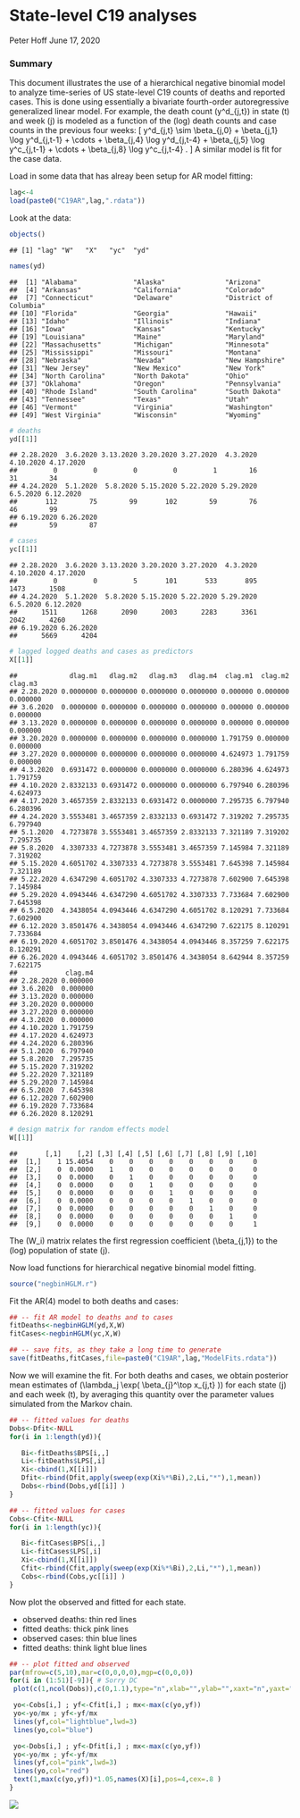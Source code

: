State-level C19 analyses
================
Peter Hoff
June 17, 2020

### Summary

This document illustrates the use of a hierarchical negative binomial
model to analyze time-series of US state-level C19 counts of deaths and
reported cases. This is done using essentially a bivariate fourth-order
autoregressive generalized linear model. For example, the death count
\(y^d_{j,t}\) in state \(t\) and week \(j\) is modeled as a function of
the (log) death counts and case counts in the previous four weeks: \[
 y^d_{j,t}  \sim   \beta_{j,0} + \beta_{j,1} \log y^d_{j,t-1} + \cdots +
       \beta_{j,4} \log y^d_{j,t-4}  + 
         \beta_{j,5} \log y^c_{j,t-1} + \cdots +
       \beta_{j,8} \log y^c_{j,t-4} .
\] A similar model is fit for the case data.

Load in some data that has alreay been setup for AR model fitting:

``` r
lag<-4
load(paste0("C19AR",lag,".rdata")) 
```

Look at the data:

``` r
objects()
```

    ## [1] "lag" "W"   "X"   "yc"  "yd"

``` r
names(yd) 
```

    ##  [1] "Alabama"              "Alaska"               "Arizona"             
    ##  [4] "Arkansas"             "California"           "Colorado"            
    ##  [7] "Connecticut"          "Delaware"             "District of Columbia"
    ## [10] "Florida"              "Georgia"              "Hawaii"              
    ## [13] "Idaho"                "Illinois"             "Indiana"             
    ## [16] "Iowa"                 "Kansas"               "Kentucky"            
    ## [19] "Louisiana"            "Maine"                "Maryland"            
    ## [22] "Massachusetts"        "Michigan"             "Minnesota"           
    ## [25] "Mississippi"          "Missouri"             "Montana"             
    ## [28] "Nebraska"             "Nevada"               "New Hampshire"       
    ## [31] "New Jersey"           "New Mexico"           "New York"            
    ## [34] "North Carolina"       "North Dakota"         "Ohio"                
    ## [37] "Oklahoma"             "Oregon"               "Pennsylvania"        
    ## [40] "Rhode Island"         "South Carolina"       "South Dakota"        
    ## [43] "Tennessee"            "Texas"                "Utah"                
    ## [46] "Vermont"              "Virginia"             "Washington"          
    ## [49] "West Virginia"        "Wisconsin"            "Wyoming"

``` r
# deaths 
yd[[1]]
```

    ## 2.28.2020  3.6.2020 3.13.2020 3.20.2020 3.27.2020  4.3.2020 4.10.2020 4.17.2020 
    ##         0         0         0         0         1        16        31        34 
    ## 4.24.2020  5.1.2020  5.8.2020 5.15.2020 5.22.2020 5.29.2020  6.5.2020 6.12.2020 
    ##       112        75        99       102        59        76        46        99 
    ## 6.19.2020 6.26.2020 
    ##        59        87

``` r
# cases 
yc[[1]]
```

    ## 2.28.2020  3.6.2020 3.13.2020 3.20.2020 3.27.2020  4.3.2020 4.10.2020 4.17.2020 
    ##         0         0         5       101       533       895      1473      1508 
    ## 4.24.2020  5.1.2020  5.8.2020 5.15.2020 5.22.2020 5.29.2020  6.5.2020 6.12.2020 
    ##      1511      1268      2090      2003      2283      3361      2042      4260 
    ## 6.19.2020 6.26.2020 
    ##      5669      4204

``` r
# lagged logged deaths and cases as predictors 
X[[1]] 
```

    ##             dlag.m1   dlag.m2   dlag.m3   dlag.m4  clag.m1  clag.m2  clag.m3
    ## 2.28.2020 0.0000000 0.0000000 0.0000000 0.0000000 0.000000 0.000000 0.000000
    ## 3.6.2020  0.0000000 0.0000000 0.0000000 0.0000000 0.000000 0.000000 0.000000
    ## 3.13.2020 0.0000000 0.0000000 0.0000000 0.0000000 0.000000 0.000000 0.000000
    ## 3.20.2020 0.0000000 0.0000000 0.0000000 0.0000000 1.791759 0.000000 0.000000
    ## 3.27.2020 0.0000000 0.0000000 0.0000000 0.0000000 4.624973 1.791759 0.000000
    ## 4.3.2020  0.6931472 0.0000000 0.0000000 0.0000000 6.280396 4.624973 1.791759
    ## 4.10.2020 2.8332133 0.6931472 0.0000000 0.0000000 6.797940 6.280396 4.624973
    ## 4.17.2020 3.4657359 2.8332133 0.6931472 0.0000000 7.295735 6.797940 6.280396
    ## 4.24.2020 3.5553481 3.4657359 2.8332133 0.6931472 7.319202 7.295735 6.797940
    ## 5.1.2020  4.7273878 3.5553481 3.4657359 2.8332133 7.321189 7.319202 7.295735
    ## 5.8.2020  4.3307333 4.7273878 3.5553481 3.4657359 7.145984 7.321189 7.319202
    ## 5.15.2020 4.6051702 4.3307333 4.7273878 3.5553481 7.645398 7.145984 7.321189
    ## 5.22.2020 4.6347290 4.6051702 4.3307333 4.7273878 7.602900 7.645398 7.145984
    ## 5.29.2020 4.0943446 4.6347290 4.6051702 4.3307333 7.733684 7.602900 7.645398
    ## 6.5.2020  4.3438054 4.0943446 4.6347290 4.6051702 8.120291 7.733684 7.602900
    ## 6.12.2020 3.8501476 4.3438054 4.0943446 4.6347290 7.622175 8.120291 7.733684
    ## 6.19.2020 4.6051702 3.8501476 4.3438054 4.0943446 8.357259 7.622175 8.120291
    ## 6.26.2020 4.0943446 4.6051702 3.8501476 4.3438054 8.642944 8.357259 7.622175
    ##            clag.m4
    ## 2.28.2020 0.000000
    ## 3.6.2020  0.000000
    ## 3.13.2020 0.000000
    ## 3.20.2020 0.000000
    ## 3.27.2020 0.000000
    ## 4.3.2020  0.000000
    ## 4.10.2020 1.791759
    ## 4.17.2020 4.624973
    ## 4.24.2020 6.280396
    ## 5.1.2020  6.797940
    ## 5.8.2020  7.295735
    ## 5.15.2020 7.319202
    ## 5.22.2020 7.321189
    ## 5.29.2020 7.145984
    ## 6.5.2020  7.645398
    ## 6.12.2020 7.602900
    ## 6.19.2020 7.733684
    ## 6.26.2020 8.120291

``` r
# design matrix for random effects model
W[[1]]
```

    ##       [,1]    [,2] [,3] [,4] [,5] [,6] [,7] [,8] [,9] [,10]
    ##  [1,]    1 15.4054    0    0    0    0    0    0    0     0
    ##  [2,]    0  0.0000    1    0    0    0    0    0    0     0
    ##  [3,]    0  0.0000    0    1    0    0    0    0    0     0
    ##  [4,]    0  0.0000    0    0    1    0    0    0    0     0
    ##  [5,]    0  0.0000    0    0    0    1    0    0    0     0
    ##  [6,]    0  0.0000    0    0    0    0    1    0    0     0
    ##  [7,]    0  0.0000    0    0    0    0    0    1    0     0
    ##  [8,]    0  0.0000    0    0    0    0    0    0    1     0
    ##  [9,]    0  0.0000    0    0    0    0    0    0    0     1

The \(W_i\) matrix relates the first regression coefficient
\(\beta_{j,1}\) to the (log) population of state \(j\).

Now load functions for hierarchical negative binomial model fitting.

``` r
source("negbinHGLM.r") 
```

Fit the AR(4) model to both deaths and cases:

``` r
## -- fit AR model to deaths and to cases
fitDeaths<-negbinHGLM(yd,X,W)
fitCases<-negbinHGLM(yc,X,W) 

## -- save fits, as they take a long time to generate
save(fitDeaths,fitCases,file=paste0("C19AR",lag,"ModelFits.rdata"))
```

Now we will examine the fit. For both deaths and cases, we obtain
posterior mean estimates of \(\lambda_j \exp( \beta_{j}^\top x_{j,t} )\)
for each state \(j\) and each week \(t\), by averaging this quantity
over the parameter values simulated from the Markov chain.

``` r
## -- fitted values for deaths
Dobs<-Dfit<-NULL
for(i in 1:length(yd)){

   Bi<-fitDeaths$BPS[i,,]
   Li<-fitDeaths$LPS[,i]
   Xi<-cbind(1,X[[i]])
   Dfit<-rbind(Dfit,apply(sweep(exp(Xi%*%Bi),2,Li,"*"),1,mean))
   Dobs<-rbind(Dobs,yd[[i]] )
}

## -- fitted values for cases
Cobs<-Cfit<-NULL
for(i in 1:length(yc)){

   Bi<-fitCases$BPS[i,,]
   Li<-fitCases$LPS[,i]
   Xi<-cbind(1,X[[i]])
   Cfit<-rbind(Cfit,apply(sweep(exp(Xi%*%Bi),2,Li,"*"),1,mean))
   Cobs<-rbind(Cobs,yc[[i]] )
}
```

Now plot the observed and fitted for each state.

  - observed deaths: thin red lines
  - fitted deaths: thick pink lines
  - observed cases: thin blue lines
  - fitted deaths: think light blue lines

<!-- end list -->

``` r
## -- plot fitted and observed
par(mfrow=c(5,10),mar=c(0,0,0,0),mgp=c(0,0,0))
for(i in (1:51)[-9]){ # Sorry DC
 plot(c(1,ncol(Dobs)),c(0,1.1),type="n",xlab="",ylab="",xaxt="n",yaxt="n")

 yo<-Cobs[i,] ; yf<-Cfit[i,] ; mx<-max(c(yo,yf)) 
 yo<-yo/mx ; yf<-yf/mx  
 lines(yf,col="lightblue",lwd=3)
 lines(yo,col="blue") 

 yo<-Dobs[i,] ; yf<-Dfit[i,] ; mx<-max(c(yo,yf)) 
 yo<-yo/mx ; yf<-yf/mx 
 lines(yf,col="pink",lwd=3)
 lines(yo,col="red")  
 text(1,max(c(yo,yf))*1.05,names(X)[i],pos=4,cex=.8 ) 
}
```

![](C19ARModelFittingWithnegbinHGLM_files/figure-gfm/unnamed-chunk-7-1.png)<!-- -->
